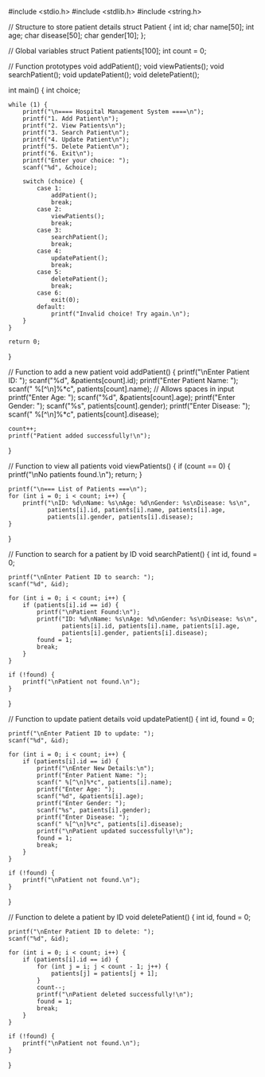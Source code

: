
#include <stdio.h>
#include <stdlib.h>
#include <string.h>

// Structure to store patient details
struct Patient {
    int id;
    char name[50];
    int age;
    char disease[50];
    char gender[10];
};

// Global variables
struct Patient patients[100];
int count = 0;

// Function prototypes
void addPatient();
void viewPatients();
void searchPatient();
void updatePatient();
void deletePatient();

int main() {
    int choice;

    while (1) {
        printf("\n==== Hospital Management System ====\n");
        printf("1. Add Patient\n");
        printf("2. View Patients\n");
        printf("3. Search Patient\n");
        printf("4. Update Patient\n");
        printf("5. Delete Patient\n");
        printf("6. Exit\n");
        printf("Enter your choice: ");
        scanf("%d", &choice);

        switch (choice) {
            case 1:
                addPatient();
                break;
            case 2:
                viewPatients();
                break;
            case 3:
                searchPatient();
                break;
            case 4:
                updatePatient();
                break;
            case 5:
                deletePatient();
                break;
            case 6:
                exit(0);
            default:
                printf("Invalid choice! Try again.\n");
        }
    }

    return 0;
}

// Function to add a new patient
void addPatient() {
    printf("\nEnter Patient ID: ");
    scanf("%d", &patients[count].id);
    printf("Enter Patient Name: ");
    scanf(" %[^\n]%*c", patients[count].name); // Allows spaces in input
    printf("Enter Age: ");
    scanf("%d", &patients[count].age);
    printf("Enter Gender: ");
    scanf("%s", patients[count].gender);
    printf("Enter Disease: ");
    scanf(" %[^\n]%*c", patients[count].disease);

    count++;
    printf("Patient added successfully!\n");
}

// Function to view all patients
void viewPatients() {
    if (count == 0) {
        printf("\nNo patients found.\n");
        return;
    }

    printf("\n=== List of Patients ===\n");
    for (int i = 0; i < count; i++) {
        printf("\nID: %d\nName: %s\nAge: %d\nGender: %s\nDisease: %s\n",
               patients[i].id, patients[i].name, patients[i].age,
               patients[i].gender, patients[i].disease);
    }
}

// Function to search for a patient by ID
void searchPatient() {
    int id, found = 0;

    printf("\nEnter Patient ID to search: ");
    scanf("%d", &id);

    for (int i = 0; i < count; i++) {
        if (patients[i].id == id) {
            printf("\nPatient Found:\n");
            printf("ID: %d\nName: %s\nAge: %d\nGender: %s\nDisease: %s\n",
                   patients[i].id, patients[i].name, patients[i].age,
                   patients[i].gender, patients[i].disease);
            found = 1;
            break;
        }
    }

    if (!found) {
        printf("\nPatient not found.\n");
    }
}

// Function to update patient details
void updatePatient() {
    int id, found = 0;

    printf("\nEnter Patient ID to update: ");
    scanf("%d", &id);

    for (int i = 0; i < count; i++) {
        if (patients[i].id == id) {
            printf("\nEnter New Details:\n");
            printf("Enter Patient Name: ");
            scanf(" %[^\n]%*c", patients[i].name);
            printf("Enter Age: ");
            scanf("%d", &patients[i].age);
            printf("Enter Gender: ");
            scanf("%s", patients[i].gender);
            printf("Enter Disease: ");
            scanf(" %[^\n]%*c", patients[i].disease);
            printf("\nPatient updated successfully!\n");
            found = 1;
            break;
        }
    }

    if (!found) {
        printf("\nPatient not found.\n");
    }
}

// Function to delete a patient by ID
void deletePatient() {
    int id, found = 0;

    printf("\nEnter Patient ID to delete: ");
    scanf("%d", &id);

    for (int i = 0; i < count; i++) {
        if (patients[i].id == id) {
            for (int j = i; j < count - 1; j++) {
                patients[j] = patients[j + 1];
            }
            count--;
            printf("\nPatient deleted successfully!\n");
            found = 1;
            break;
        }
    }

    if (!found) {
        printf("\nPatient not found.\n");
    }
}
